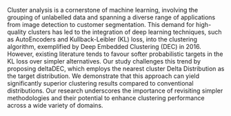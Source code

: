 Cluster analysis is a cornerstone of machine learning, involving the grouping of unlabelled data and spanning a diverse range of applications from image detection to customer segmentation. This demand for high-quality clusters has led to the integration of deep learning techniques, such as AutoEncoders and Kullback-Leibler (KL) loss, into the clustering algorithm, exemplified by Deep Embedded Clustering (DEC) in 2016. However, existing literature tends to favour softer probabilistic targets in the KL loss over simpler alternatives. Our study challenges this trend by proposing deltaDEC, which employs the nearest cluster Delta Distribution as the target distribution. We demonstrate that this approach can yield significantly superior clustering results compared to conventional distributions. Our research underscores the importance of revisiting simpler methodologies and their potential to enhance clustering performance across a wide variety of domains.
